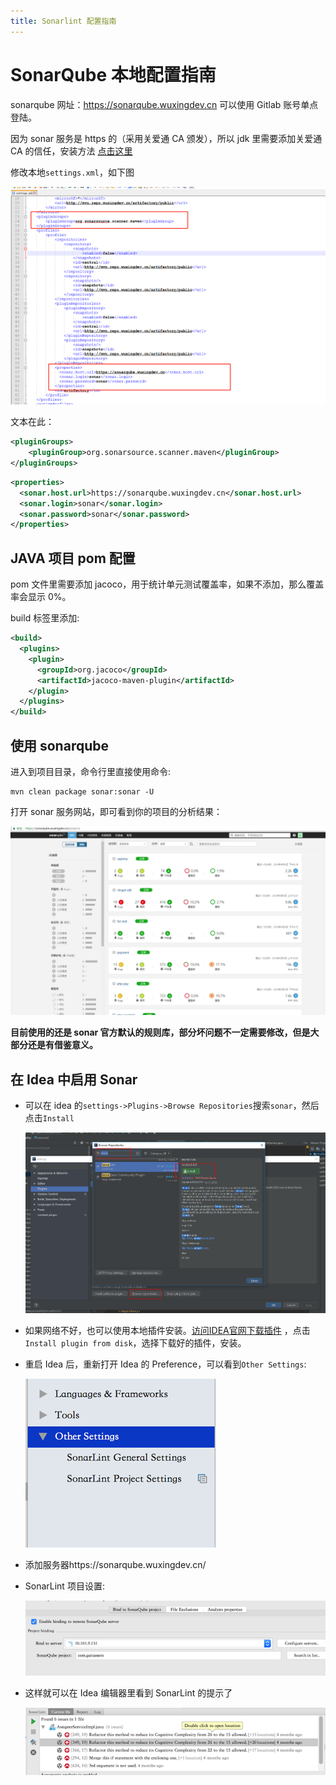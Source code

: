 ```yaml
---
title: Sonarlint 配置指南
---
```


# SonarQube 本地配置指南

sonarqube 网址：https://sonarqube.wuxingdev.cn 可以使用 Gitlab 账号单点登陆。

因为 sonar 服务是 https 的（采用关爱通 CA 颁发），所以 jdk 里需要添加关爱通 CA 的信任，安装方法 [点击这里](https://guide.wuxingdev.cn/common/certificate-install.html#jdk%E8%AF%81%E4%B9%A6%E5%AF%BC%E5%85%A5)

修改本地`settings.xml`，如下图

![sonar-setting](../../assets/images/java/sonar-settings.png)

文本在此：

```xml
<pluginGroups>
    <pluginGroup>org.sonarsource.scanner.maven</pluginGroup>
</pluginGroups>
```

```xml
<properties>
  <sonar.host.url>https://sonarqube.wuxingdev.cn</sonar.host.url>
  <sonar.login>sonar</sonar.login>
  <sonar.password>sonar</sonar.password>
</properties>
```

## JAVA 项目 pom 配置

pom 文件里需要添加 jacoco，用于统计单元测试覆盖率，如果不添加，那么覆盖率会显示 0%。

build 标签里添加:

```xml
<build>
  <plugins>
    <plugin>
      <groupId>org.jacoco</groupId>
      <artifactId>jacoco-maven-plugin</artifactId>
    </plugin>
  </plugins>
</build>
```

## 使用 sonarqube

进入到项目目录，命令行里直接使用命令:

```shell
mvn clean package sonar:sonar -U
```

打开 sonar 服务网站，即可看到你的项目的分析结果：

![sonar-result](../../assets/images/java/sonar-result.png)

**目前使用的还是 sonar 官方默认的规则库，部分坏问题不一定需要修改，但是大部分还是有借鉴意义。**

## 在 Idea 中启用 Sonar

- 可以在 idea 的`settings->Plugins->Browse Repositories`搜索`sonar`，然后点击`Install`

  ![idea-sonar-install](../../assets/images/skill/idea/idea-sonar-install1.png)

- 如果网络不好，也可以使用本地插件安装。[访问IDEA官网下载插件](https://plugins.jetbrains.com/plugin/7973-sonarlint) ，点击`Install plugin from disk`，选择下载好的插件，安装。
- 重启 Idea 后，重新打开 Idea 的 Preference，可以看到`Other Settings`:

  ![idea-sonar-setting](../../assets/images/skill/idea/idea-sonar-setting.png)

- 添加服务器https://sonarqube.wuxingdev.cn/

- SonarLint 项目设置:

  ![idea-sonar-lint-project](../../assets/images/skill/idea/idea-sonar-lint-project.png)

- 这样就可以在 Idea 编辑器里看到 SonarLint 的提示了

  ![idea-sonar-result](../../assets/images/skill/idea/idea-sonar-result.png)
